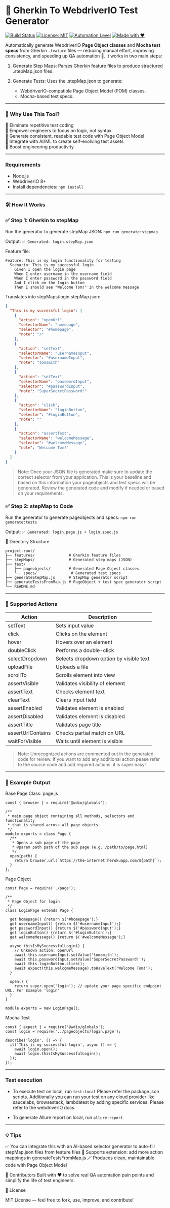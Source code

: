 # 🤖 Gherkin To WebdriverIO Test Generator

[![Build Status](https://img.shields.io/badge/build-passing-brightgreen)](https://webdriver.io/)
[![License: MIT](https://img.shields.io/badge/license-MIT-blue.svg)](LICENSE)
[![Automation Level](https://img.shields.io/badge/automation-100%25-success)](https://webdriver.io/)
[![Made with ❤️](https://img.shields.io/badge/made%20with-%E2%9D%A4-red)](#)

Automatically generate WebdriverIO **Page Object classes** and **Mocha test specs** from Gherkin `.feature` files — reducing manual effort, improving consistency, and speeding up QA automation 🚀. It works in two main steps:

1. Generate Step Maps: Parses Gherkin feature files to produce structured .stepMap.json files.

2. Generate Tests: Uses the .stepMap.json to generate:
    - WebdriverIO-compatible Page Object Model (POM) classes.
    - Mocha-based test specs.

---

### 📌 Why Use This Tool?

🔹 Eliminate repetitive test coding  
🔹 Empower engineers to focus on logic, not syntax  
🔹 Generate consistent, readable test code with Page Object Model  
🔹 Integrate with AI/ML to create self-evolving test assets  
🔹 Boost engineering productivity

---

### Requirements
- Node.js
- WebdriverIO 8+
- Install dependencies: `npm install`

---

### 🛠️ How It Works
### ✅ Step 1: Gherkin to stepMap

Run the generator to generate stepMap JSON:
``npm run generate:stepmap``

Output:
`✅ Generated: login.stepMap.json`

Feature file:
```gherkin
Feature: This is my login functionality for testing
  Scenario: This is my successful login
    Given I open the login page
    When I enter username in the username field
    When I enter password in the password field
    And I click on the login button
    Then I should see "Welcome Tom!" in the welcome message
```

Translates into stepMaps/login.stepMap.json:
```JSON
{
  "This is my successful login": [
    {
      "action": "openUrl",
      "selectorName": "homepage",
      "selector": "#homepage",
      "note": "/"
    },
    {
      "action": "setText",
      "selectorName": "usernameInput",
      "selector": "#usernameInput",
      "note": "tomsmith"
    },
    {
      "action": "setText",
      "selectorName": "passwordInput",
      "selector": "#passwordInput",
      "note": "SuperSecretPassword!"
    },
    {
      "action": "click",
      "selectorName": "loginButton",
      "selector": "#loginButton",
      "note": ""
    },
    {
      "action": "assertText",
      "selectorName": "welcomeMessage",
      "selector": "#welcomeMessage",
      "note": "Welcome Tom!"
    }
  ]
}
```
> Note: Once your JSON file is generated make sure to update the correct selector from your application. This is your baseline and based on this information your pageobjects and test specs will be generated. Review the generated code and modify if needed or based on your requirements.


### ✅ Step 2: stepMap to Code

Run the generator to generate pageobjects and specs:
``npm run generate:tests``

Output:
`✅ Generated: login.page.js + login.spec.js`

📂 Directory Structure
```
project-root/
├── features/               # Gherkin feature files
├── stepMaps/               # Generated step maps (JSON)
├── test/
│   ├── pageobjects/        # Generated Page Object classes
│   └── specs/               # Generated test specs
├── generateStepMap.js      # StepMap generator script
├── generateTestsFromMap.js # PageObject + test spec generator script
└── README.md
```
---

### 🧠 Supported Actions

| Action    | Description |
| -------- | ------- |
| setText         | Sets input value    |
| click           | Clicks on the element     |
| hover           | Hovers over an element   |
| doubleClick     | Performs a double-click    |
| selectDropdown  | Selects dropdown option by visible text    |
| uploadFile      | Uploads a file     |
| scrollTo        | Scrolls element into view    |
| assertVisible   | Validates visibility of element    |
| assertText      | Checks element text    |
| clearText       | Clears input field     |
| assertEnabled   | Validates element is enabled    |
| assertDisabled  | Validates element is disabled    |
| assertTitle     | Validates page title    |
| assertUrlContains | Checks partial match on URL     |
| waitForVisible    | Waits until element is visible    |

> Note: Unrecognized actions are commented out in the generated code for review. If you want to add any additional action pease refer to the source code and add required actions. it is super easy!

---

### 🚀 Example Output

Base Page Class: page.js
```
const { browser } = require('@wdio/globals');

/**
 * main page object containing all methods, selectors and functionality
 * that is shared across all page objects
 */
module.exports = class Page {
  /**
   * Opens a sub page of the page
   * @param path path of the sub page (e.g. /path/to/page.html)
   */
  open(path) {
    return browser.url(`https://the-internet.herokuapp.com/${path}`);
  }
};
```

Page Object
```
const Page = require('./page');

/**
 * Page Object for login
 */
class LoginPage extends Page {

  get homepage() {return $('#homepage');}
  get usernameInput() {return $('#usernameInput');}
  get passwordInput() {return $('#passwordInput');}
  get loginButton() {return $('#loginButton');}
  get welcomeMessage() {return $('#welcomeMessage');}

  async thisIsMySuccessfulLogin() {
    // Unknown action: openUrl
    await this.usernameInput.setValue('tomsmith');
    await this.passwordInput.setValue('SuperSecretPassword!');
    await this.loginButton.click();
    await expect(this.welcomeMessage).toHaveText('Welcome Tom!');
  }

  open() {
    return super.open('login'); // update your page specific endpoint URL. For Example 'login'
  }
}

module.exports = new LoginPage();
```
Mocha Test

```
const { expect } = require('@wdio/globals');
const login = require('../pageobjects/login.page');

describe('login', () => {
  it('This is my successful login', async () => {
    await login.open();
    await login.thisIsMySuccessfulLogin();
  });
});
```
---
### Test execution

- To execute test on local, run `test:local` Please refer the package.json scripts. Additionally you can run your test on any cloud provider like saucelabs, browsestack, lambdatest by adding specific services. Please refer to the webdriverIO docs.

- To generate Allure report on local, run `allure:report`
---
### 💡 Tips

✅ You can integrate this with an AI-based selector generator to auto-fill stepMap.json files from feature files
🧰 Supports extension: add more action mappings in generateTestsFromMap.js
🪄 Produces clean, maintainable code with Page Object Model

🙌 Contributors
Built with ❤️ to solve real QA automation pain points and simplify the life of test engineers.

📄 License

MIT License — feel free to fork, use, improve, and contribute!
